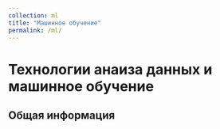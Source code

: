 ```yaml
---
collection: ml
title: "Машинное обучение"
permalink: /ml/
---
```


Технологии анаиза данных и машинное обучение
===

Общая информация
---


